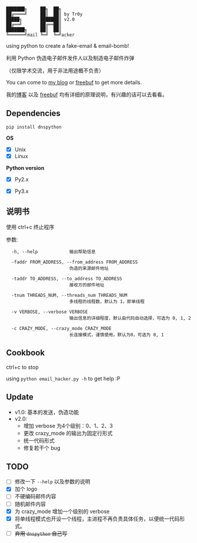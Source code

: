 ```
███████╗     ██╗  ██╗
██╔════╝     ██║  ██║ by Tr0y
█████╗       ███████║ v2.0
██╔══╝       ██╔══██║
███████╗     ██║  ██║
╚══════╝mail ╚═╝  ╚═╝acker
```

using python to create a fake-email & email-bomb!

利用 Python 伪造电子邮件发件人以及制造电子邮件炸弹

（仅限学术交流，用于非法用途概不负责）

You can come to [my blog](https://www.tr0y.wang/2018/09/26/email-hacker/) or [freebuf](http://www.freebuf.com/sectool/184555.html) to get more details.

我的[博客](https://www.tr0y.wang/2018/09/26/email-hacker/) 以及 [freebuf](http://www.freebuf.com/sectool/184555.html) 均有详细的原理说明，有兴趣的话可以去看看。

## Dependencies
`pip install dnspython`

**OS**
- [x] Unix
- [x] Linux

**Python version**
- [x] Py2.x
- [x] Py3.x


## 说明书
使用 ctrl+c 终止程序

参数:
```
  -h, --help            输出帮助信息

  -faddr FROM_ADDRESS, --from_address FROM_ADDRESS
                        伪造的来源邮件地址

  -taddr TO_ADDRESS, --to_address TO_ADDRESS
                        接收方的邮件地址

  -tnum THREADS_NUM, --threads_num THREADS_NUM
                        多线程的线程数，默认为 1，即单线程

  -v VERBOSE, --verbose VERBOSE
                        输出信息的详细程度，默认由代码自动选择，可选为 0, 1, 2

  -c CRAZY_MODE, --crazy_mode CRAZY_MODE
                        长连接模式，谨慎使用，默认为0，可选为 0, 1
```

## Cookbook
ctrl+c to stop

using `python email_hacker.py -h` to get help
:P

## Update
- v1.0: 基本的发送，伪造功能
- v2.0:
  - 增加 verbose 为4个级别：0、1、2、3
  - 更改 crazy_mode 的输出为固定行形式
  - 统一代码形式
  - 修复若干个 bug

## TODO
- [ ] 修改一下 `--help` 以及参数的说明
- [x] 加个 logo
- [ ] 不硬编码邮件内容
- [ ] 随机邮件内容
- [x] 为 crazy_mode 增加一个级别的 verbose
- [x] 将单线程模式也开设一个线程，主进程不再负责具体任务，以便统一代码形式。
- [ ] ~~弃用 `dnspython` 自己写~~
